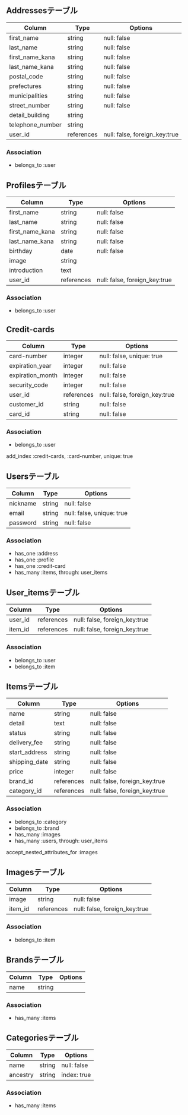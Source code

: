 ## Addressesテーブル
|Column|Type|Options|
|------|----|-------|
|first_name|string|null: false|
|last_name|string|null: false|
|first_name_kana|string|null: false|
|last_name_kana|string|null: false|
|postal_code|string|null: false|
|prefectures|string|null: false|
|municipalities|string|null: false|
|street_number|string|null: false|
|detail_building|string|
|telephone_number|string|
|user_id|references|null: false, foreign_key:true|

### Association
- belongs_to :user


## Profilesテーブル
|Column|Type|Options|
|------|----|-------|
|first_name|string|null: false|
|last_name|string|null: false|
|first_name_kana|string|null: false|
|last_name_kana|string|null: false|
|birthday|date|null: false|
|image|string|
|introduction|text|
|user_id|references|null: false, foreign_key:true|

### Association
- belongs_to :user


## Credit-cards
|Column|Type|Options|
|------|----|-------|
|card-number|integer|null: false, unique: true|
|expiration_year|integer|null: false|
|expiration_month|integer|null: false|
|security_code|integer|null: false|
|user_id|references|null: false, foreign_key:true|
|customer_id|string|null: false|
|card_id|string|null: false|

### Association
- belongs_to :user

add_index :credit-cards, :card-number, unique: true


## Usersテーブル
|Column|Type|Options|
|------|----|-------|
|nickname|string|null: false|
|email|string|null: false, unique: true|
|password|string|null: false|

### Association
- has_one :address
- has_one :profile
- has_one :credit-card
- has_many :items, through: user_items


## User_itemsテーブル
|Column|Type|Options|
|------|----|-------|
|user_id|references|null: false, foreign_key:true|
|item_id|references|null: false, foreign_key:true|

### Association
- belongs_to :user
- belongs_to :item


## Itemsテーブル
|Column|Type|Options|
|------|----|-------|
|name|string|null: false|
|detail|text|null: false|
|status|string|null: false|
|delivery_fee|string|null: false|
|start_address|string|null: false|
|shipping_date|string|null: false|
|price|integer|null: false|
|brand_id|references|null: false, foreign_key:true|
|category_id|references|null: false, foreign_key:true|

### Association
- belongs_to :category
- belongs_to :brand
- has_many :images
- has_many :users, through: user_items

accept_nested_attributes_for :images

## Imagesテーブル
|Column|Type|Options|
|------|----|-------|
|image|string|null: false|
|item_id|references|null: false, foreign_key:true|

### Association
- belongs_to :item


## Brandsテーブル
|Column|Type|Options|
|------|----|-------|
|name|string|

### Association
- has_many :items


## Categoriesテーブル
|Column|Type|Options|
|------|----|-------|
|name|string|null: false|
|ancestry|string|index: true|

### Association
- has_many :items
